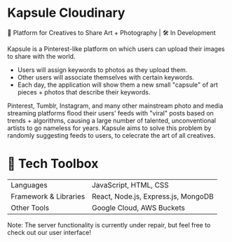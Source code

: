 # Kapsule Cloudinary

🎨 Platform for Creatives to Share Art + Photography | 🛠️ In Development

Kapsule is a Pinterest-like platform on which users can upload their images to share with the world.
* Users will assign keywords to photos as they upload them.
* Other users will associate themselves with certain keywords.
* Each day, the application will show them a new small "capsule" of art pieces + photos that describe their keywords.

Pinterest, Tumblr, Instagram, and many other mainstream photo and media streaming platforms flood their users' feeds with "viral" posts based on trends + algorithms, causing a large number of talented, unconventional artists to go nameless for years. Kapsule aims to solve this problem by randomly suggesting feeds to users, to celecrate the art of all creatives.

# 🧰 Tech Toolbox
<table>
    <tr>
        <td> Languages </td>
        <td> JavaScript, HTML, CSS </td>
    </tr>
    <tr>
        <td> Framework & Libraries </td>
        <td> React, Node.js, Express.js, MongoDB </td>
    </tr>
        <tr>
        <td> Other Tools </td>
        <td> Google Cloud, AWS Buckets </td>
    </tr>
</table>

Note: The server functionality is currently under repair, but feel free to check out our user interface!
